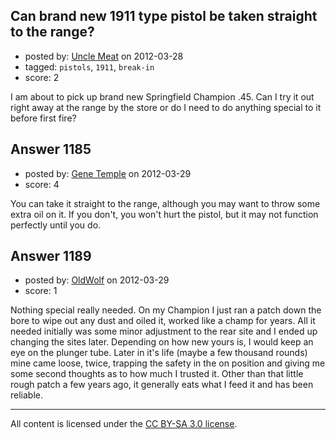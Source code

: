 ## Can brand new 1911 type pistol be taken straight to the range?

- posted by: [Uncle Meat](https://stackexchange.com/users/-1/49-uncle-meat) on 2012-03-28
- tagged: `pistols`, `1911`, `break-in`
- score: 2

<p>I am about to pick up brand new Springfield Champion .45. Can I try it out right away at the range by the store or do I need to do anything special to it before first fire? </p>



## Answer 1185

- posted by: [Gene Temple](https://stackexchange.com/users/-1/254-gene-temple) on 2012-03-29
- score: 4

<p>You can take it straight to the range, although you may want to throw some extra oil on it.  If you don't,  you won't hurt the pistol, but it may not function perfectly until you do.</p>



## Answer 1189

- posted by: [OldWolf](https://stackexchange.com/users/-1/111-oldwolf) on 2012-03-29
- score: 1

<p>Nothing special really needed. On my Champion I just ran a patch down the bore to wipe out any dust and oiled it, worked like a champ for years. All it needed initially was some minor adjustment to the rear site and I ended up changing the sites later. Depending on how new yours is, I would keep an eye on the plunger tube. Later in it's life (maybe a few thousand rounds) mine came loose, twice, trapping the safety in the on position and giving me some second thoughts as to how much I trusted it. Other than that little rough patch a few years ago, it generally eats what I feed it and has been reliable.</p>




---

All content is licensed under the [CC BY-SA 3.0 license](https://creativecommons.org/licenses/by-sa/3.0/).
